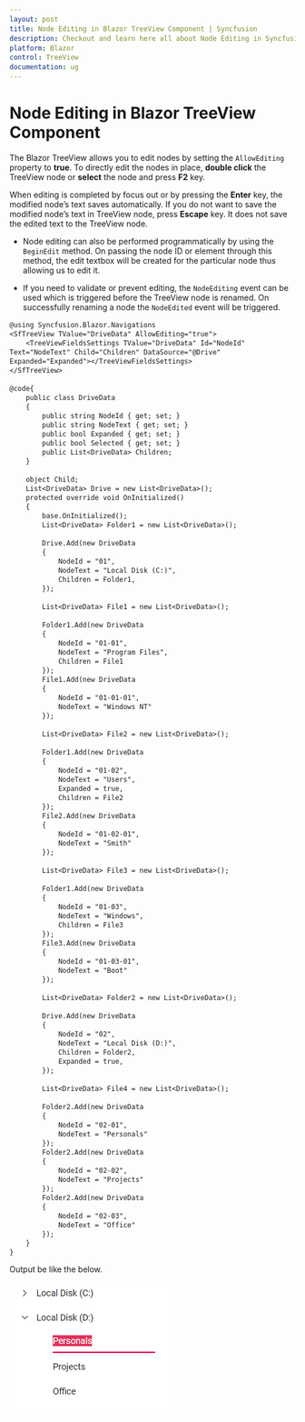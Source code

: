 ```yaml
---
layout: post
title: Node Editing in Blazor TreeView Component | Syncfusion
description: Checkout and learn here all about Node Editing in Syncfusion Blazor TreeView component and much more.
platform: Blazor
control: TreeView
documentation: ug
---
```


# Node Editing in Blazor TreeView Component

The Blazor TreeView allows you to edit nodes by setting the `AllowEditing` property to **true**. To directly edit the nodes in place, **double click** the TreeView node or **select** the node and press **F2** key.

When editing is completed by focus out or by pressing the **Enter** key, the modified node’s text saves automatically. If you do not want to save the modified node’s text in TreeView node, press **Escape** key. It does not save the edited text to the TreeView node.

* Node editing can also be performed programmatically by using the `BeginEdit` method. On passing the node ID or element through this method, the edit textbox will be created for the particular node thus allowing us to edit it.

* If you need to validate or prevent editing, the `NodeEditing` event can be used which is triggered before the TreeView node is renamed. On successfully renaming a node the `NodeEdited` event will be triggered.

```cshtml
@using Syncfusion.Blazor.Navigations
<SfTreeView TValue="DriveData" AllowEditing="true">
    <TreeViewFieldsSettings TValue="DriveData" Id="NodeId" Text="NodeText" Child="Children" DataSource="@Drive" Expanded="Expanded"></TreeViewFieldsSettings>
</SfTreeView>

@code{
    public class DriveData
    {
        public string NodeId { get; set; }
        public string NodeText { get; set; }
        public bool Expanded { get; set; }
        public bool Selected { get; set; }
        public List<DriveData> Children;
    }

    object Child;
    List<DriveData> Drive = new List<DriveData>();
    protected override void OnInitialized()
    {
        base.OnInitialized();
        List<DriveData> Folder1 = new List<DriveData>();

        Drive.Add(new DriveData
        {
            NodeId = "01",
            NodeText = "Local Disk (C:)",
            Children = Folder1,
        });

        List<DriveData> File1 = new List<DriveData>();

        Folder1.Add(new DriveData
        {
            NodeId = "01-01",
            NodeText = "Program Files",
            Children = File1
        });
        File1.Add(new DriveData
        {
            NodeId = "01-01-01",
            NodeText = "Windows NT"
        });

        List<DriveData> File2 = new List<DriveData>();

        Folder1.Add(new DriveData
        {
            NodeId = "01-02",
            NodeText = "Users",
            Expanded = true,
            Children = File2
        });
        File2.Add(new DriveData
        {
            NodeId = "01-02-01",
            NodeText = "Smith"
        });

        List<DriveData> File3 = new List<DriveData>();

        Folder1.Add(new DriveData
        {
            NodeId = "01-03",
            NodeText = "Windows",
            Children = File3
        });
        File3.Add(new DriveData
        {
            NodeId = "01-03-01",
            NodeText = "Boot"
        });

        List<DriveData> Folder2 = new List<DriveData>();

        Drive.Add(new DriveData
        {
            NodeId = "02",
            NodeText = "Local Disk (D:)",
            Children = Folder2,
            Expanded = true,
        });

        List<DriveData> File4 = new List<DriveData>();

        Folder2.Add(new DriveData
        {
            NodeId = "02-01",
            NodeText = "Personals"
        });
        Folder2.Add(new DriveData
        {
            NodeId = "02-02",
            NodeText = "Projects"
        });
        Folder2.Add(new DriveData
        {
            NodeId = "02-03",
            NodeText = "Office"
        });
    }
}

```

Output be like the below.

![TreeView Sample](./images/node-editing.png)